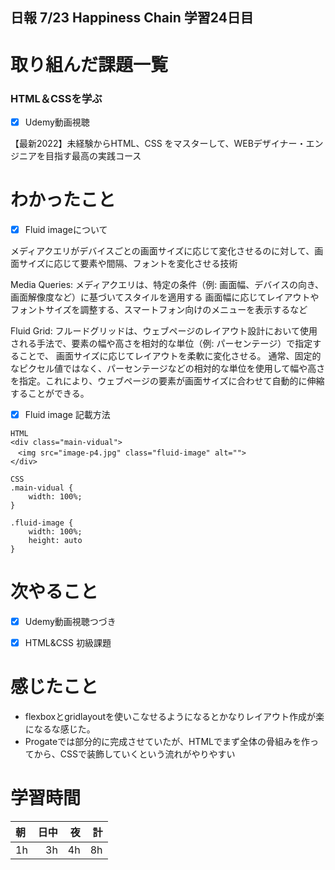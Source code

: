 ## 日報 7/23 Happiness Chain 学習24日目

# 取り組んだ課題一覧 
### HTML＆CSSを学ぶ
- [x] Udemy動画視聴

【最新2022】未経験からHTML、CSS をマスターして、WEBデザイナー・エンジニアを目指す最高の実践コース
   
# わかったこと
- [x] Fluid imageについて

メディアクエリがデバイスごとの画面サイズに応じて変化させるのに対して、画面サイズに応じて要素や間隔、フォントを変化させる技術

Media Queries:
メディアクエリは、特定の条件（例: 画面幅、デバイスの向き、画面解像度など）に基づいてスタイルを適用する
画面幅に応じてレイアウトやフォントサイズを調整する、スマートフォン向けのメニューを表示するなど

Fluid Grid:
フルードグリッドは、ウェブページのレイアウト設計において使用される手法で、要素の幅や高さを相対的な単位（例: パーセンテージ）で指定することで、
画面サイズに応じてレイアウトを柔軟に変化させる。
通常、固定的なピクセル値ではなく、パーセンテージなどの相対的な単位を使用して幅や高さを指定。これにより、ウェブページの要素が画面サイズに合わせて自動的に伸縮することができる。

- [x] Fluid image 記載方法
```
HTML
<div class="main-vidual">
　<img src="image-p4.jpg" class="fluid-image" alt="">
</div>
```

```
CSS
.main-vidual {
    width: 100%;
}

.fluid-image {
    width: 100%;
    height: auto
}
```

# 次やること
- [x] Udemy動画視聴つづき
- [x] HTML&CSS 初級課題

      
# 感じたこと

+ flexboxとgridlayoutを使いこなせるようになるとかなりレイアウト作成が楽になるな感じた。
+ Progateでは部分的に完成させていたが、HTMLでまず全体の骨組みを作ってから、CSSで装飾していくという流れがやりやすい
  
  
  
# 学習時間

| 朝           | 日中          | 夜              | 計              |
| :----------|------------:|-------------:|-------------:|
| 1h           | 3h            | 4h              |  8h            |
